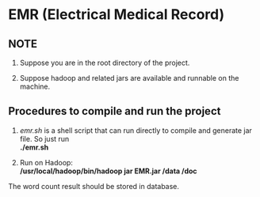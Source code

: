 # EMR (Electrical Medical Record)

## NOTE

1. Suppose you are in the root directory of the project.

2. Suppose hadoop and related jars are available and runnable on the machine.

## Procedures to compile and run the project

1. _emr.sh_ is a shell script that can run directly to compile and generate jar file. So just run  
**./emr.sh**

2. Run on Hadoop:  
**/usr/local/hadoop/bin/hadoop jar EMR.jar /data /doc**

The word count result should be stored in database.
